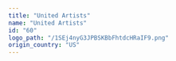 ```yaml
---
title: "United Artists"
name: "United Artists"
id: "60"
logo_path: "/1SEj4nyG3JPBSKBbFhtdcHRaIF9.png"
origin_country: "US"
---
```

